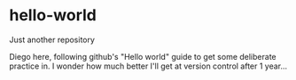 # hello-world
Just another repository

Diego here, following github's "Hello world" guide to get some deliberate practice in. 
I wonder how much better I'll get at version control after 1 year...
